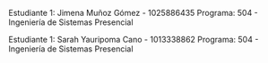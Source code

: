 Estudiante 1: Jimena Muñoz Gómez - 1025886435
Programa: 504 - Ingeniería de Sistemas Presencial

Estudiante 1: Sarah Yauripoma Cano - 1013338862
Programa: 504 - Ingeniería de Sistemas Presencial
